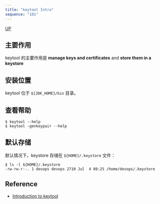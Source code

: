```yaml
---
title: "keytool Intro"
sequence: "101"
---
```


[UP](/java-crypto.html)


## 主要作用

keytool 的主要作用是 **manage keys and certificates** and **store them in a keystore**

## 安装位置

keytool 位于 `${JDK_HOME}/bin` 目录。

## 查看帮助

```text
$ keytool --help
$ keytool -genkeypair --help
```

## 默认存储

默认情况下，keystore 存储在 `${HOME}/.keystore` 文件：

```text
$ ls -l ${HOME}/.keystore
-rw-rw-r--. 1 devops devops 2710 Jul  4 08:25 /home/devops/.keystore
```

## Reference

- [Introduction to keytool](https://www.baeldung.com/keytool-intro)
